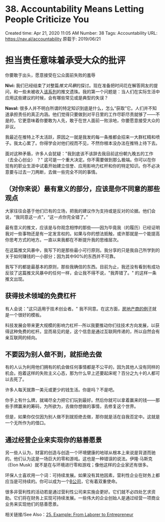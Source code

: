 # 38. Accountability Means Letting People Criticize You

Created time: Apr 21, 2020 11:05 AM
Number: 38
Tags: Accountability
URL: https://nav.al/accountability
原载于: 2019/06/21

# **担当责任意味着承受大众的批评**

你要敢于出头，愿意接受在公众面前失败的羞辱

**Nivi:** 我们已经结束了对整篇*推文风暴*的探讨。现在准备把时间花在解答网友的提问，和一些未被收入[该系列](https://twitter.com/naval/status/1002103360646823936)的推文遗珠。我的第一个问题是：当人们在实际生活中应用这些建议的时候，会有哪些常见或是典型的失误？

**Naval:** 很多人并不明白所谓的特定知识到底是什么，怎么“获取”它。人们并不知道承担责任的真正内涵。他们觉得只要做到对平日里的工作尽职尽责就够了——不是的，它更意味着你要敢为人先，敢于在世人面前一败涂地，你要愿意接受大众的非议。

我最近在推特上不太活跃，原因之一就是我发的每一条推都会招来一大群杠精和喷子。我太心累了。你得学会对他们视而不见，不然你根本没办法在推特上待下去。

面对这种矛盾，许多人会犹疑："我到底该不该辞去我目前这份朝九晚五的工作（去全心创业） ？" 这可是一个重大决定。你不需要做到那么极端。你可以在你现有的职业生涯中试着开始建立信誉、应用影响力杠杆和你的特定知识。你不必决意要与过去一刀两断，去做一些完全不同的事情。

## **（对你来说）最有意义的部分，应该是你不同意的那些观点**

大家往往会基于他们已有的立场，把我的建议作为支持或是反对的论据。他们会说，“我同意这一点”，“这一点你完全错了。”

最有意义的推文，应该是与你观念相悖的那些——因为毕竟我（的履历）已经证明我对一些事物还是有一定发言权的。如果与你的想法抵触，或许那就是一个能提高你思考方式的地方。一直以来我都在不断提升我的思维层次。

在这篇推文风暴中，我写下的是那些最小可行原则。我分享的只是我自己所学到的关于如何赚钱的一小部分；因为其中90%的东西并不可靠。

我写下的都是最基本的原则，那些我确信的东西。目前为止，我还没有看到有成功反驳了这篇推文风暴中的任何一样，会让我不得不说，"我弄错了。" 的这样一条推文出现。

## **获得技术领域的免费杠杆**

有人会说："这只适用于技术创业者。" 我不同意。在这方面，[房地产商的例子](https://nav.al/laborer-tech)就是一个很好的模板。

科技发展会带来更大规模的影响力杠杆--所以我要推动你们往技术方向发展，以获得这种免费的杠杆。显而易见的是，这个信息是通过互联网传递的，所以自然会有亲互联网的倾向。

## **不要因为别人做不到，就拒绝去做**

有的人认为利用他们拥有的机会做任何事情都是不公平的，因为其他人没有同样的机会。抱着这样的失败主义心态，那为什么早上还要起床呢？百分之九十的人都可以去死了。

许多人每天就靠一美元或更少的钱生活。你是吗？不是吧。

你手上有什么牌，就竭尽全力把它们玩到最好。然后你就可以拿着赢来的钱——那些手牌赢来的筹码，为所欲为，去做你想做的事情，去修复这个世界。

但是，如果你仅仅因为别人做不到就拒绝去做，那你就是活在自我否定中。这就是一个无所作为的借口。

## **通过经营企业来实现你的慈善愿景**

另一些人认为，财富的创造与创造一个环境健康的地球从根本上来说是背道而驰的。他们认为这是一场巨大的零和游戏。这也是一种错误的说法。伊隆·马斯克（Elon Musk）就不是在与环境进行零和游戏；像他这样的企业家还有很多。

环保人士喜欢用一个词：可持续发展。如果没有其他因素，营利性企业在财务上都应当是可持续的。你可以成为一个[B公司](https://bcorporation.net/)，它有着双重使命。

很多非营利性的活动若是通过营利性公司来实施会更好。它们就不必四处乞求资助。它们将在财务上实现可持续发展。一些伟大的企业创始人是通过经营一项商业业务来实现他们的慈善愿景。

相关链接/See Also：[25. Example: From Laborer to Entrepreneur](https://telegra.ph/25-Example-From-Laborer-to-Entrepreneur-10-25)